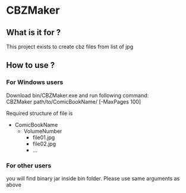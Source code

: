 # CBZMaker

## What is it for ?
This project exists to create cbz files from list of jpg

## How to use ?
### For Windows users
Download bin/CBZMaker.exe and run following command:</br>
CBZMaker path/to/ComicBookName/ [-MaxPages 100]

Required structure of file is 
 - ComicBookName
   - VolumeNumber
     - file01.jpg
     - file02.jpg
     - ...
     
### For other users
you will find binary jar inside bin folder. Please use same arguments as above
